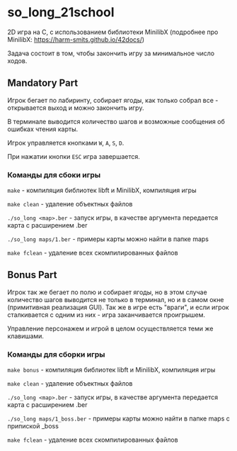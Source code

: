 # so_long_21school

2D игра на С, с использованием библиотеки MinilibX (подробнее про MinilibX: https://harm-smits.github.io/42docs/)

Задача состоит в том, чтобы закончить игру за минимальное число ходов.

## Mandatory Part

Игрок бегает по лабиринту, собирает ягоды, как только собрал все - открывается выход и можно закончить игру.

В терминале выводится количество шагов и возможные сообщения об ошибках чтения карты.

Игрок управляется кнопками ```W```, ```A```, ```S```, ```D```.

При нажатии кнопки ```ESC``` игра завершается.

### Команды для сбоки игры

```make``` - компиляция библиотек libft и MinilibX, компиляция игры

```make clean``` - удаление объектных файлов

```./so_long <map>.ber``` - запуск игры, в качестве аргумента передается карта с расширением .ber

```./so_long maps/1.ber``` - примеры карты можно найти в папке maps

```make fclean``` - удаление всех скомпилированных файлов

## Bonus Part

Игрок так же бегает по полю и собирает ягоды, но в этом случае количество шагов выводится не только в терминал, но и в самом окне (примитивная реализация GUI). 
Так же в игре есть "враги", и если игрок сталкивается с одним из них - игра заканчивается проигрышем.

Управление персонажем и игрой в целом осуществляется теми же клавишами.

### Команды для сборки игры

```make bonus``` - компиляция библиотек libft и MinilibX, компиляция игры

```make clean``` - удаление объектных файлов

```./so_long <map>.ber``` - запуск игры, в качестве аргумента передается карта с расширением .ber

```./so_long maps/1_boss.ber``` - примеры карты можно найти в папке maps с припиской _boss

```make fclean``` - удаление всех скомпилированных файлов
